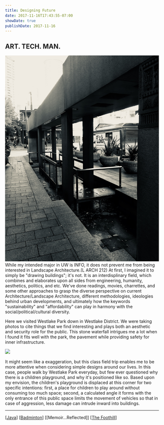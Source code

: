 ```yaml
---
title: Designing Future
date: 2017-11-16T17:43:55-07:00
showDate: true
publishDate: 2017-11-16
---
```


## ART. TECH. MAN.

![](../images/arch1.jpg)
While my intended major in UW is INFO, it does not prevent me from being interested in Landscape Architecture.(L ARCH 212) At first, I imagined it to simply be "drawing buildings"; it's not. It is an interdisplinary field, which combines and elaborates upon all sides from engineering, humanity, aesthetics, politics, and etc. We've done readings, movies, charrettes, and some other approaches to grasp the diverse perspective on current Architecture/Landscape Architecture, different methodologies, ideologies behind urban developments, and ultimately how the keywords "sustainability" and "affordability" can play in harmony with the social/political/cultural diversity.

Here we visited Westlake Park down in Westlake District. We were taking photos to cite things that we find interesting and plays both an aesthetic and security role for the public. This stone waterfall intrigues me a lot when I found it fits well with the park, the pavement while providing safety for inner infrastructure.

![](../images/arch2.jpg])

It might seem like a exaggeration, but this class field trip enables me to be more attentive when considering simple designs around our lives. In this case, people walk by Westlake Park everyday, but few ever questioned why there is a children playground, and why it's positioned like so. Based upon my envision, the children's playground is displaced at this corner for two specific intentions: first, a place for children to play around without consuming too much space; second, a calculated angle it forms with the only entrance of this public space limits the movement of vehicles so that in case of aggression, less damage can intrude inward into buildings.

---

[[Java]]
[[Badminton]]
[[Memoir...Reflected]]
[[The Foothill]]



[//begin]: # "Autogenerated link references for markdown compatibility"
[Java]: ../CSE/Java "Java"
[Badminton]: ../Badminton "Badminton"
[The Foothill]: <../The Foothill> "Autumn Quarter Reflection"
[//end]: # "Autogenerated link references"